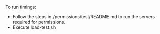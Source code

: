 To run timings:

* Follow the steps in /permissions/test/README.md to run the servers required for permissions.
* Execute load-test.sh